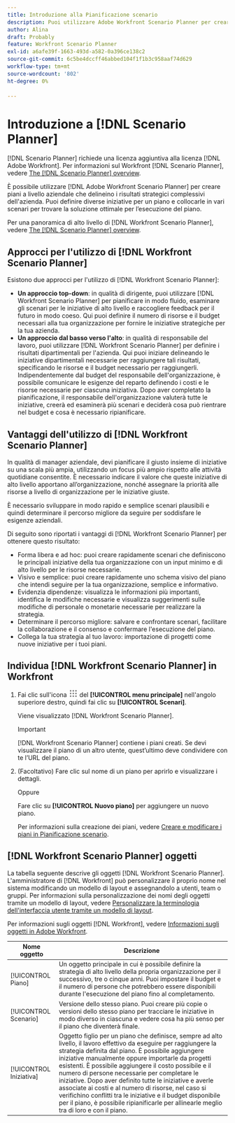 ```yaml
---
title: Introduzione alla Pianificazione scenario
description: Puoi utilizzare Adobe Workfront Scenario Planner per creare piani a livello aziendale che delineino i risultati strategici generali della tua azienda. Puoi definire diverse iniziative per un piano e collocarle in vari scenari per trovare la soluzione ottimale per l’esecuzione del piano.
author: Alina
draft: Probably
feature: Workfront Scenario Planner
exl-id: a6afe39f-1663-493d-a582-0a396ce138c2
source-git-commit: 6c5be4dccff46abbed104f1f1b3c958aaf74d629
workflow-type: tm+mt
source-wordcount: '802'
ht-degree: 0%

---
```


# Introduzione a [!DNL Scenario Planner]

[!DNL Scenario Planner] richiede una licenza aggiuntiva alla licenza [!DNL Adobe Workfront]. Per informazioni sul Workfront [!DNL Scenario Planner], vedere [The [!DNL Scenario Planner] overview](../scenario-planner/scenario-planner-overview.md).

È possibile utilizzare [!DNL Adobe Workfront Scenario Planner] per creare piani a livello aziendale che delineino i risultati strategici complessivi dell&#39;azienda. Puoi definire diverse iniziative per un piano e collocarle in vari scenari per trovare la soluzione ottimale per l’esecuzione del piano.

Per una panoramica di alto livello di [!DNL Workfront Scenario Planner], vedere [The [!DNL Scenario Planner] overview](../scenario-planner/scenario-planner-overview.md).

## Approcci per l&#39;utilizzo di [!DNL Workfront Scenario Planner]

Esistono due approcci per l&#39;utilizzo di [!DNL Workfront Scenario Planner]:

* **Un approccio top-down**: in qualità di dirigente, puoi utilizzare [!DNL Workfront Scenario Planner] per pianificare in modo fluido, esaminare gli scenari per le iniziative di alto livello e raccogliere feedback per il futuro in modo coeso. Qui puoi definire il numero di risorse e il budget necessari alla tua organizzazione per fornire le iniziative strategiche per la tua azienda.
* **Un approccio dal basso verso l&#39;alto**: in qualità di responsabile del lavoro, puoi utilizzare [!DNL Workfront Scenario Planner] per definire i risultati dipartimentali per l&#39;azienda. Qui puoi iniziare delineando le iniziative dipartimentali necessarie per raggiungere tali risultati, specificando le risorse e il budget necessario per raggiungerli. Indipendentemente dal budget del responsabile dell&#39;organizzazione, è possibile comunicare le esigenze del reparto definendo i costi e le risorse necessarie per ciascuna iniziativa. Dopo aver completato la pianificazione, il responsabile dell&#39;organizzazione valuterà tutte le iniziative, creerà ed esaminerà più scenari e deciderà cosa può rientrare nel budget e cosa è necessario ripianificare.

## Vantaggi dell&#39;utilizzo di [!DNL Workfront Scenario Planner]

In qualità di manager aziendale, devi pianificare il giusto insieme di iniziative su una scala più ampia, utilizzando un focus più ampio rispetto alle attività quotidiane consentite. È necessario indicare il valore che queste iniziative di alto livello apportano all’organizzazione, nonché assegnare la priorità alle risorse a livello di organizzazione per le iniziative giuste.

È necessario sviluppare in modo rapido e semplice scenari plausibili e quindi determinare il percorso migliore da seguire per soddisfare le esigenze aziendali.

Di seguito sono riportati i vantaggi di [!DNL Workfront Scenario Planner] per ottenere questo risultato:

* Forma libera e ad hoc: puoi creare rapidamente scenari che definiscono le principali iniziative della tua organizzazione con un input minimo e di alto livello per le risorse necessarie.
* Visivo e semplice: puoi creare rapidamente uno schema visivo del piano che intendi seguire per la tua organizzazione, semplice e informativo.
* Evidenzia dipendenze: visualizza le informazioni più importanti, identifica le modifiche necessarie e visualizza suggerimenti sulle modifiche di personale o monetarie necessarie per realizzare la strategia.
* Determinare il percorso migliore: salvare e confrontare scenari, facilitare la collaborazione e il consenso e confermare l&#39;esecuzione del piano.
* Collega la tua strategia al tuo lavoro: importazione di progetti come nuove iniziative per i tuoi piani.

## Individua [!DNL Workfront Scenario Planner] in Workfront

1. Fai clic sull&#39;icona ![](assets/main-menu-icon.png) del **[!UICONTROL menu principale]** nell&#39;angolo superiore destro, quindi fai clic su **[!UICONTROL Scenari]**.

   <!--drafted for Shell: or click the **Main Menu** <insert icon> in the upper-left corner, if it's available.-->

   Viene visualizzato [!DNL Workfront Scenario Planner].

   >[!IMPORTANT]
   >
   >[!DNL Workfront Scenario Planner] contiene i piani creati. Se devi visualizzare il piano di un altro utente, quest’ultimo deve condividere con te l’URL del piano.

1. (Facoltativo) Fare clic sul nome di un piano per aprirlo e visualizzare i dettagli.

   Oppure

   Fare clic su **[!UICONTROL Nuovo piano]** per aggiungere un nuovo piano.

   Per informazioni sulla creazione dei piani, vedere [Creare e modificare i piani in Pianificazione scenario](../scenario-planner/create-and-edit-plans.md).

## [!DNL Workfront Scenario Planner] oggetti

La tabella seguente descrive gli oggetti [!DNL Workfront Scenario Planner]. L&#39;amministratore di [!DNL Workfront] può personalizzare il proprio nome nel sistema modificando un modello di layout e assegnandolo a utenti, team o gruppi. Per informazioni sulla personalizzazione dei nomi degli oggetti tramite un modello di layout, vedere [Personalizzare la terminologia dell&#39;interfaccia utente tramite un modello di layout](../administration-and-setup/customize-workfront/use-layout-templates/customize-terminology.md).

Per informazioni sugli oggetti [!DNL Workfront], vedere [Informazioni sugli oggetti in Adobe Workfront](../workfront-basics/navigate-workfront/workfront-navigation/understand-objects.md).

| Nome oggetto | Descrizione |
|---|---|
| [!UICONTROL Piano] | Un oggetto principale in cui è possibile definire la strategia di alto livello della propria organizzazione per il successivo, tre o cinque anni. Puoi impostare il budget e il numero di persone che potrebbero essere disponibili durante l&#39;esecuzione del piano fino al completamento. |
| [!UICONTROL Scenario] | Versione dello stesso piano. Puoi creare più copie o versioni dello stesso piano per tracciare le iniziative in modo diverso in ciascuna e vedere cosa ha più senso per il piano che diventerà finale. |
| [!UICONTROL Iniziativa] | Oggetto figlio per un piano che definisce, sempre ad alto livello, il lavoro effettivo da eseguire per raggiungere la strategia definita dal piano. È possibile aggiungere iniziative manualmente oppure importarle da progetti esistenti. È possibile aggiungere il costo possibile e il numero di persone necessarie per completare le iniziative. Dopo aver definito tutte le iniziative e averle associate ai costi e al numero di risorse, nel caso si verifichino conflitti tra le iniziative e il budget disponibile per il piano, è possibile ripianificarle per allinearle meglio tra di loro e con il piano. |
